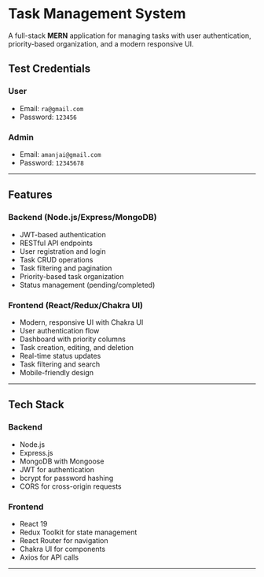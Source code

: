 # Task Management System

A full-stack **MERN** application for managing tasks with user authentication, priority-based organization, and a modern responsive UI.

## Test Credentials

### User
- Email: `ra@gmail.com`  
- Password: `123456`

### Admin
- Email: `amanjai@gmail.com`  
- Password: `12345678`

---

## Features

### Backend (Node.js/Express/MongoDB)
- JWT-based authentication
- RESTful API endpoints
- User registration and login
- Task CRUD operations
- Task filtering and pagination
- Priority-based task organization
- Status management (pending/completed)

### Frontend (React/Redux/Chakra UI)
- Modern, responsive UI with Chakra UI
- User authentication flow
- Dashboard with priority columns
- Task creation, editing, and deletion
- Real-time status updates
- Task filtering and search
- Mobile-friendly design

---

## Tech Stack

### Backend
- Node.js
- Express.js
- MongoDB with Mongoose
- JWT for authentication
- bcrypt for password hashing
- CORS for cross-origin requests

### Frontend
- React 19
- Redux Toolkit for state management
- React Router for navigation
- Chakra UI for components
- Axios for API calls

---

